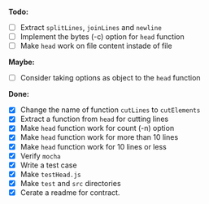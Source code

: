 **Todo:**
- [ ] Extract ```splitLines```, ```joinLines``` and ```newline```
- [ ] Implement the bytes (-c) option for ```head``` function
- [ ] Make ```head``` work on file content instade of file

**Maybe:**
- [ ] Consider taking options as object to the ```head``` function


**Done:**
- [x] Change the name of function ```cutLines``` to ```cutElements```
- [x] Extract a function from ```head``` for cutting lines
- [x] Make ```head``` function work for count (-n) option
- [x] Make ```head``` function work for more than 10 lines
- [x] Make ```head``` function work for 10 lines or less
- [x] Verify ```mocha```
- [x] Write a test case
- [x] Make ```testHead.js```
- [x] Make ```test``` and ```src``` directories
- [x] Cerate a readme for contract.
